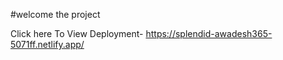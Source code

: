 #welcome the project

Click here To View Deployment-  https://splendid-awadesh365-5071ff.netlify.app/
